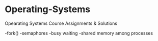 # Operating-Systems

Opearating Systems Course Assignments & Solutions

-fork()
-semaphores
-busy waiting
-shared memory among processes
